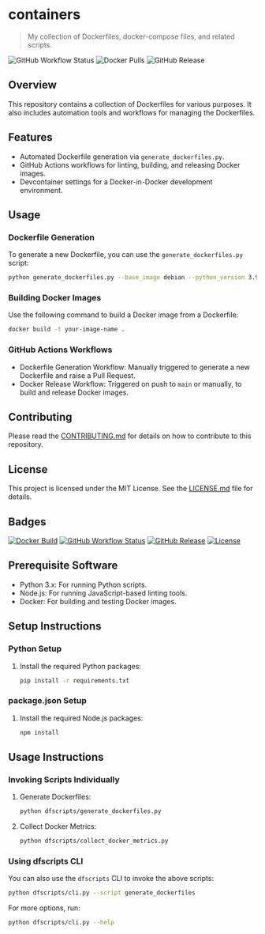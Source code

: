 # containers

> My collection of Dockerfiles, docker-compose files, and related scripts.

![GitHub Workflow Status](https://img.shields.io/github/workflow/status/your-username/your-repo/Your-Workflow-Name)
![Docker Pulls](https://img.shields.io/docker/pulls/your-image-name)
![GitHub Release](https://img.shields.io/github/v/release/marcusrbrown/containers)

## Overview

This repository contains a collection of Dockerfiles for various purposes. It also includes automation tools and workflows for managing the Dockerfiles.

## Features

- Automated Dockerfile generation via `generate_dockerfiles.py`.
- GitHub Actions workflows for linting, building, and releasing Docker images.
- Devcontainer settings for a Docker-in-Docker development environment.

## Usage

### Dockerfile Generation

To generate a new Dockerfile, you can use the `generate_dockerfiles.py` script:

```bash
python generate_dockerfiles.py --base_image debian --python_version 3.9
```

### Building Docker Images

Use the following command to build a Docker image from a Dockerfile:

```bash
docker build -t your-image-name .
```

### GitHub Actions Workflows

- Dockerfile Generation Workflow: Manually triggered to generate a new Dockerfile and raise a Pull Request.
- Docker Release Workflow: Triggered on push to `main` or manually, to build and release Docker images.

## Contributing

Please read the [CONTRIBUTING.md](repo/CONTRIBUTING.md) for details on how to contribute to this repository.

## License

This project is licensed under the MIT License. See the [LICENSE.md](repo/LICENSE.md) file for details.

## Badges

[![Docker Build](https://img.shields.io/docker/cloud/build/your-docker-hub-username/your-repo-name)](https://hub.docker.com/r/your-docker-hub-username/your-repo-name/builds)
[![GitHub Workflow Status](https://img.shields.io/github/actions/workflow/status/marcusrbrown/containers/build-publish.yaml?branch=main)](https://github.com/marcusrbrown/containers/actions)
[![GitHub Release](https://img.shields.io/github/v/release/marcusrbrown/containers)](https://github.com/marcusrbrown/containers/releases)
[![License](https://img.shields.io/github/license/marcusrbrown/containers)](LICENSE.md)

## Prerequisite Software

- Python 3.x: For running Python scripts.
- Node.js: For running JavaScript-based linting tools.
- Docker: For building and testing Docker images.

## Setup Instructions

### Python Setup

1. Install the required Python packages:

   ```bash
   pip install -r requirements.txt
   ```

### package.json Setup

1. Install the required Node.js packages:

   ```bash
   npm install
   ```

## Usage Instructions

### Invoking Scripts Individually

1. Generate Dockerfiles:

   ```bash
   python dfscripts/generate_dockerfiles.py
   ```

2. Collect Docker Metrics:

   ```bash
   python dfscripts/collect_docker_metrics.py
   ```

### Using dfscripts CLI

You can also use the `dfscripts` CLI to invoke the above scripts:

```bash
python dfscripts/cli.py --script generate_dockerfiles
```

For more options, run:

```bash
python dfscripts/cli.py --help
```
